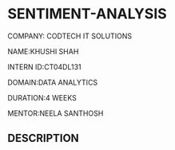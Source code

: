 # SENTIMENT-ANALYSIS

COMPANY: CODTECH IT SOLUTIONS

NAME:KHUSHI SHAH

INTERN ID:CT04DL131

DOMAIN:DATA ANALYTICS

DURATION:4 WEEKS

MENTOR:NEELA SANTHOSH

## DESCRIPTION

